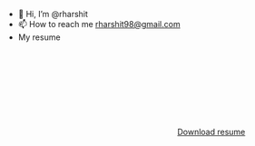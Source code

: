 - 👋 Hi, I’m @rharshit
- 📫 How to reach me rharshit98@gmail.com
- My resume
<object data="https://raw.githubusercontent.com/rharshit/Resume/master/Base/Resume-Harshit_Raghuvanshi.pdf" type="application/pdf" width="700px" height="700px">
    <embed src="https://raw.githubusercontent.com/rharshit/Resume/master/Base/Resume-Harshit_Raghuvanshi.pdf">
        <a href="https://raw.githubusercontent.com/rharshit/Resume/master/Base/Resume-Harshit_Raghuvanshi.pdf">Download resume</a>
    </embed>
</object>

<!---
rharshit/rharshit is a ✨ special ✨ repository because its `README.md` (this file) appears on your GitHub profile.
You can click the Preview link to take a look at your changes.
--->
